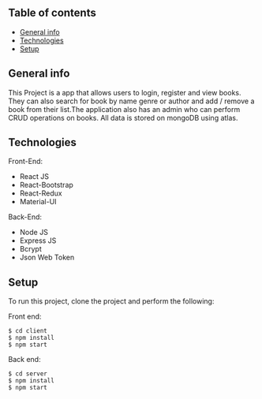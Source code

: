 ## Table of contents
* [General info](#general-info)
* [Technologies](#technologies)
* [Setup](#setup)

## General info
This Project is a app that allows users to login, register and view books. They can also search for book by name genre or author and add / remove a book from their list.The application also has an admin who can perform CRUD operations on books. All data is stored on mongoDB using atlas.
	
## Technologies
Front-End:
* React JS
* React-Bootstrap
* React-Redux
* Material-UI

Back-End:
* Node JS
* Express JS
* Bcrypt
* Json Web Token


## Setup
To run this project, clone the project and perform the following:

Front end:
```
$ cd client
$ npm install
$ npm start
```
Back end:
```
$ cd server
$ npm install
$ npm start
```
